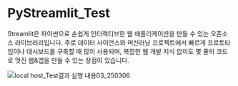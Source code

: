 # PyStreamlit_Test
Streamlit은 파이썬으로 손쉽게 인터랙티브한 웹 애플리케이션을 만들 수 있는 오픈소스 라이브러리입니다. 주로 데이터 사이언스와 머신러닝 프로젝트에서 빠르게 프로토타입이나 대시보드를 구축할 때 많이 사용되며, 복잡한 웹 개발 지식 없이도 몇 줄의 코드로 멋진 웹&amp;앱을 만들 수 있는 장점이 있습니다.

![local host_Test결과 실행 내용03_250306](https://github.com/user-attachments/assets/20582207-ddce-4991-af8d-b4301f4fc83c)
